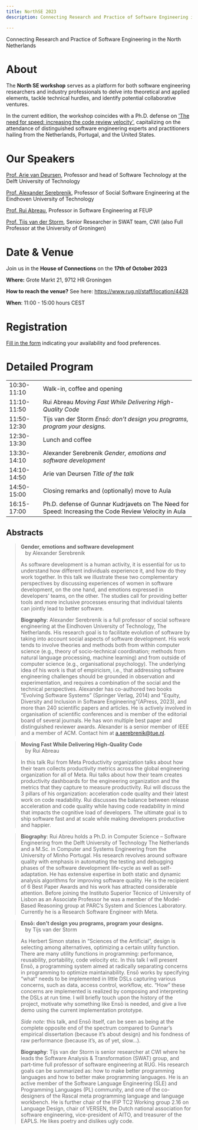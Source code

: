```yaml
---
title: NorthSE 2023
description: Connecting Research and Practice of Software Engineering in the North Netherlands by SEARCH group

---
```


Connecting Research and Practice of Software Engineering in the North Netherlands 

# About

The **North SE workshop** serves as a platform for both software engineering researchers and industry professionals to delve into theoretical and applied elements, tackle technical hurdles, and identify potential collaborative ventures. 

In the current edition, the workshop coincides with a Ph.D. defense on ['The need for speed: increasing the code review velocity'](https://www.rug.nl/about-ug/latest-news/events/promoties/?hfId=124094), capitalizing on the attendance of distinguished software engineering experts and practitioners hailing from the Netherlands, Portugal, and the United States.

# Our Speakers
[Prof. Arie van Deursen](https://www.tudelft.nl/en/staff/arie.vandeursen/?cHash=e9128937ff47e419e87064c46b312995), Professor and head of Software Technology at the Delft University of Technology

[Prof. Alexander Serebrenik](https://www.tue.nl/en/research/researchers/alexander-serebrenik), Professor of Social Software Engineering at the Eindhoven University of Technology

[Prof. Rui Abreau](https://ruimaranhao.com/), Professor in Software Engineering at FEUP

[Prof. Tijs van der Storm](https://homepages.cwi.nl/~storm/), Senior Researcher in SWAT team, CWI (also Full Professor at the University of Groningen)

# Date & Venue

Join us in the **House of Connections** on the **17th of October 2023**

**Where:** Grote Markt 21, 9712 HR Groningen

**How to reach the venue?** See here: https://www.rug.nl/staff/location/4428

**When**: 11:00 - 15:00 hours CEST

# Registration

[Fill in the form](https://docs.google.com/forms/d/e/1FAIpQLSe6Wi4dXGB2xxXoehit4SUpYvDrczxW16gPJfpz12_i3zYi2A/viewform?usp=sf_link) indicating your availability and food preferences.

# Detailed Program

<table style="border: 0px;">
    <tbody>
        <tr>
            <td>10:30-11:10</td>
            <td>Walk-in, coffee and opening</td>
        </tr>
        <tr>
            <td>11:10-11:50</td>
            <td> Rui Abreau <i>Moving Fast While Delivering High-Quality Code</i></td>
        </tr>
        <tr>
          <td>11:50-12:30</td>
          <td>Tijs van der Storm <i> Ensō: don’t design you programs, program your designs.</i></td>
        </tr>
        <tr> 
          <td>12:30-13:30</td>
          <td> Lunch and coffee</td>
        </tr>
        <tr>
          <td>13:30-14:10</td>
          <td>Alexander Serebrenik <i> Gender, emotions and software development</i> </td>
        </tr>
        <tr>
          <td>14:10-14:50</td>
          <td>Arie van Deursen <i> Title of the talk</i> </td>
        </tr>
        <tr>
          <td>14:50-15:00</td>
          <td>Closing remarks and (optionally) move to Aula</td>          
        </tr>
        <tr>
          <td>16:15-17:00</td>
          <td>Ph.D. defense of Gunnar Kudrjavets on The Need for Speed: Increasing the Code Review Velocity in Aula </td>
        </tr>       
    </tbody>
</table>

## Abstracts

> **Gender, emotions and software development**\
>  &nbsp;&nbsp; by Alexander Serebrenik
>
> As software development is a human activity, it is essential for us to understand how different individuals experience it, and how do they work together. In this talk we illustrate  these two complementary perspectives by discussing experiences of women in software development, on the one hand, and emotions expressed in developers’ teams, on the other. The studies call for providing better tools and more inclusive processes ensuring that individual talents can jointly lead to better software.
>
> **Biography**: Alexander Serebrenik is a full professor of social software engineering at the Eindhoven University of Technology, The Netherlands. His research goal is to facilitate evolution of software by taking into account social aspects of software development. His work tends to involve theories and methods both from within computer science (e.g., theory of socio-technical coordination; methods from natural language processing, machine learning) and from outside of computer science (e.g., organisational psychology). The underlying idea of his work is that of empiricism, i.e., that addressing software engineering challenges should be grounded in observation and experimentation, and requires a combination of the social and the technical perspectives. Alexander has co-authored two books “Evolving Software Systems” (Springer Verlag, 2014) and "Equity, Diversity and Inclusion in Software Engineering"(APress, 2023), and more than 240 scientific papers and articles. He is actively involved in organisation of scientific conferences and is member of the editorial board of several journals. He has won multiple best paper and distinguished reviewer awards. Alexander is a senior member of IEEE and a member of ACM. Contact him at a.serebrenik@tue.nl.

> **Moving Fast While Delivering High-Quality Code**\
> &nbsp;&nbsp; by Rui Abreau
> 
> In this talk Rui from Meta Productivity organization talks about how their team collects productivity metrics across the global engineering organization for all of Meta. Rui talks about how their team creates productivity dashboards for the engineering organization and the metrics that they capture to measure productivity. Rui will discuss the 3 pillars of his organization: acceleration code quality and their latest work on code readability. Rui discusses the balance between release acceleration and code quality while having code readability in mind that impacts the cognitive load of developers. The ultimate goal is to ship software fast and at scale while making developers productive and happier.

> **Biography**: Rui Abreu holds a Ph.D. in Computer Science – Software Engineering from the Delft University of Technology The Netherlands and a M.Sc. in Computer and Systems Engineering from the University of Minho Portugal. His research revolves around software quality with emphasis in automating the testing and debugging phases of the software development life-cycle as well as self-adaptation. He has extensive expertise in both static and dynamic analysis algorithms for improving software quality. He is the recipient of 6 Best Paper Awards and his work has attracted considerable attention. Before joining the Instituto Superior Técnico of University of Lisbon as an Associate Professor he was a member of the Model-Based Reasoning group at PARC’s System and Sciences Laboratory. Currently he is a Research Software Engineer with Meta.
> 

> **Ensō: don’t design you programs, program your designs.**\
> &nbsp;&nbsp; by Tijs van der Storm
>
> As Herbert Simon states in “Sciences of the Artificial”, design is selecting among alternatives, optimizing a certain utility function. There are many utility functions in programming: performance, reusability, portability, code velocity etc. In this talk I will present Ensō, a programming system aimed at radically separating concerns in programming to optimize maintainability. Ensō works by specifying “what” needs to be implemented in little DSLs capturing various concerns, such as data, access control, workflow, etc. “How” these concerns are implemented is realized by composing and interpreting the DSLs at run time. I will briefly touch upon the history of the project, motivate why something like Ensō is needed, and give a live demo using the current implementation prototype.
>
> *Side note:* this talk, and Ensō itself, can be seen as being at the complete opposite end of the spectrum compared to Gunnar’s empirical dissertation (because it’s about design) and his fondness of raw performance (because it’s, as of yet, slow…).
>
> **Biography**: Tijs van der Storm is senior researcher at CWI where he leads the Software Analysis & Transformation (SWAT) group, and part-time full professor of software engineering at RUG. His research goals can be summarized as: how to make better programming languages and how to better make programming languages. He is an active member of the Software Language Engineering (SLE) and Programming Languages (PL) community, and one of the co-designers of the Rascal meta programming language and language workbench. He is further chair of the IFIP TC2 Working group 2.16 on Language Design, chair of VERSEN, the Dutch national association for software engineering, vice-president of AITO, and treasurer of the EAPLS. He likes poetry and dislikes ugly code.
